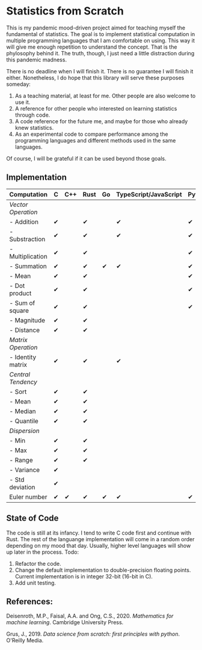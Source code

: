 # Statistics from Scratch
This is my pandemic mood-driven project aimed for teaching myself the fundamental of statistics. The goal is to implement statistical computation in multiple programming languages that I am comfortable on using. This way it will give me enough repetition to understand the concept. That is the phylosophy behind it. The truth, though, I just need a little distraction during this pandemic madness. 

There is no deadline when I will finish it. There is no guarantee I will finish it either. Nonetheless, I do hope that this library will serve these purposes someday:
1. As a teaching material, at least for me. Other people are also welcome to use it. 
2. A reference for other people who interested on learning statistics through code.
3. A code reference for the future me, and maybe for those who already knew statistics.
4. As an experimental code to compare performance among the programming languages and different methods used in the same languages.

Of course, I will be grateful if it can be used beyond those goals.

## Implementation
<!-- Need update! -->
|Computation            |   C    | C++   | Rust  | Go    | TypeScript/JavaScript | Python    | Julia | R     |
|-------------------    |----    |------ |-------|-----  |-----------------------|-------    |-------|---    |
|<i>Vector Operation</i>|        |       |       |       |                       |           |       |       |
| - Addition            | ✔      |       |✔     |       | ✔                     | ✔        |       |       |
| - Substraction        |✔       |       |✔     |       |✔                      |✔         |       |       |
| - Multiplication      |✔       |       |✔     |       |                      |✔           |       |       |
| - Summation           |✔       |       |✔     | ✔     | ✔                    |✔          |       |       |
| - Mean                |✔       |       |✔     |        |                      |✔          |       |       |
| - Dot product         |✔       |       |✔     |        |                      |✔          |       |       |
| - Sum of square       |✔       |       |✔     |       |                       |✔          |       |       |
| - Magnitude           |✔       |       |✔      |       |                       |           |       |       |
| - Distance            |✔       |       |✔      |       |                       |           |       |       |
|<i>Matrix Operation</i>|        |       |       |       |                       |           |       |       |
| - Identity matrix     |✔       |       |✔      |       |✔                     |           |       |       |
|<i>Central Tendency</i>|        |       |       |       |                       |           |       |       |
| - Sort                |✔       |       |✔      |       |                       |           |       |       |
| - Mean                |✔       |       |✔      |       |                       |           |       |       |
| - Median              |✔       |       |✔      |       |                       |           |       |       |
| - Quantile            |✔       |       |✔      |       |                       |           |       |       |    
|<i>Dispersion</i>      |        |       |        |       |                       |           |       |       |
| - Min                 |✔       |       |✔      |       |                       |           |       |       |
| - Max                 |✔       |       |✔      |       |                       |           |       |       |
| - Range               |✔       |       |✔      |       |                       |           |       |       |
| - Variance            |✔       |       |       |       |                       |           |       |       |
| - Std deviation       |✔       |       |       |       |                       |           |       |       |
| Euler number          |✔       |✔      |✔      |✔     |✔                      |✔         |✔      |       |

## State of Code
The code is still at its infancy. I tend to write C code first and continue with Rust. The rest of the languange implementation will come in a random order depending on my mood that day. Usually, higher level languages will show up later in the process. Todo:
1. Refactor the code.
2. Change the default implementation to double-precision floating points. Current implementation is in integer 32-bit (16-bit in C). 
3. Add unit testing.

## References:
Deisenroth, M.P., Faisal, A.A. and Ong, C.S., 2020. <i>Mathematics for machine learning</i>. Cambridge University Press.

Grus, J., 2019. <i>Data science from scratch: first principles with python</i>. O'Reilly Media.

